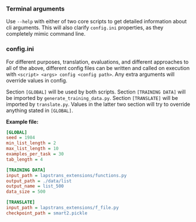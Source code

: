 ### Terminal arguments
Use `--help` with either of two core scripts to get detailed information about cli arguments.
This will also clarify `config.ini` properties, as they completely mimic command line.

### config.ini
For different purposes, translation, evaluations, and different approaches to all of the above, different config files can be written and called on execution with ```<script> <args> config <config path>```. Any extra arguments will override values in config.

Section `[GLOBAL]` will be used by both scripts.
Section `[TRAINING DATA]` will be imported by `generate_training_data.py`.
Section `[TRANSLATE]` will be imported by `translate.py`.
Values in the latter two section will try to override anything stated in `[GLOBAL]`.

**Example file:**
```ini
[GLOBAL]
seed = 1984
min_list_length = 2
max_list_length = 10
examples_per_task = 30
tab_length = 4

[TRAINING DATA]
input_path = lapstrans_extensions/functions.py
output_path = ./data/list
output_name = list_500
data_size = 500

[TRANSLATE]
input_path = lapstrans_extensions/f_file.py
checkpoint_path = smart2.pickle
```